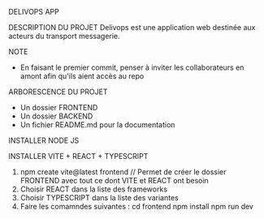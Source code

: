 DELIVOPS APP

DESCRIPTION DU PROJET
Delivops est une application web destinée aux acteurs du transport messagerie.

NOTE
- En faisant le premier commit, penser à inviter les collaborateurs en amont afin qu'ils aient accès au repo

ARBORESCENCE DU PROJET 
- Un dossier FRONTEND
- Un dossier BACKEND
- Un fichier README.md pour la documentation

INSTALLER NODE JS

INSTALLER VITE + REACT + TYPESCRIPT
1. npm create vite@latest frontend // Permet de créer le dossier FRONTEND avec tout ce dont VITE et REACT ont besoin
2. Choisir REACT dans la liste des frameworks
3. Choisir TYPESCRIPT dans la liste des variantes
4. Faire les comamndes suivantes : 
  cd frontend
  npm install
  npm run dev